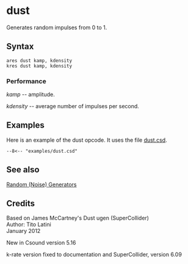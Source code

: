 <!--
id:dust
category:Signal Generators:Random (Noise) Generators
-->
# dust
Generates random impulses from 0 to 1.

## Syntax
``` csound-orc
ares dust kamp, kdensity
kres dust kamp, kdensity
```

### Performance

_kamp_ -- amplitude.

_kdensity_ -- average number of impulses per second.

## Examples

Here is an example of the dust opcode. It uses the file [dust.csd](../../examples/dust.csd).

``` csound-orc title="Example of the dust opcode." linenums="1"
--8<-- "examples/dust.csd"
```

## See also

[Random (Noise) Generators](../../siggen/random)

## Credits

Based on James McCartney's Dust ugen (SuperCollider)<br>
Author: Tito Latini<br>
January 2012<br>

New in Csound version 5.16

k-rate version fixed to documentation and SuperCollider,
version 6.09
